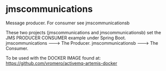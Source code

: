 # jmscommunications
Message producer. For consumer see jmscommunicationsb

These two projects (jmscommunications and jmscommunicationsb) set the JMS PRODUCER CONSUMER example under Spring Boot.
jmscommunications ---> The Producer.
jmscommunicationsb ---> The Consumer.

To be used with the DOCKER IMAGE found at: https://github.com/vromero/activemq-artemis-docker
